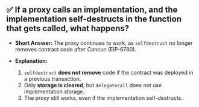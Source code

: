 ## ✅ If a proxy calls an implementation, and the implementation self-destructs in the function that gets called, what happens?

- **Short Answer:** The proxy continues to work, as `selfdestruct` no longer removes contract code after Cancun (EIP-6780).

- **Explanation:**
  1. `selfdestruct` **does not remove** code if the contract was deployed in a previous transaction.
  2. Only **storage is cleared**, but `delegatecall` does not use implementation storage.
  3. The proxy still works, even if the implementation self-destructs..
